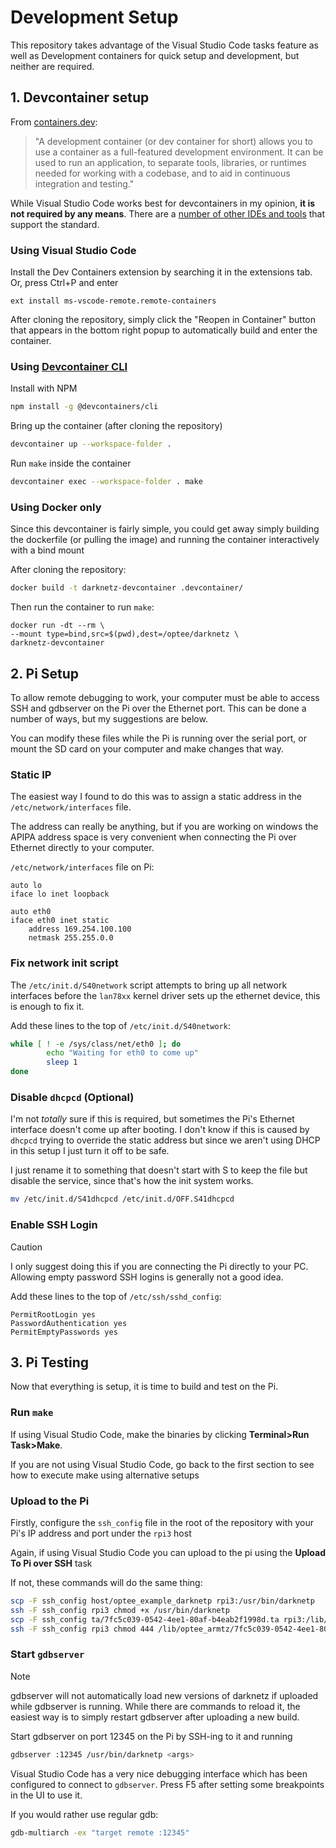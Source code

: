 # Development Setup

This repository takes advantage of the Visual Studio Code tasks feature as well as Development containers for quick setup and development, but neither are required.

## 1. Devcontainer setup

From [containers.dev](https://containers.dev/):

> "A development container (or dev container for short) allows you to use a container as a full-featured development environment. It can be used to run an application, to separate tools, libraries, or runtimes needed for working with a codebase, and to aid in continuous integration and testing."

While Visual Studio Code works best for devcontainers in my opinion, **it is not required by any means**. There are a [number of other IDEs and tools](https://containers.dev/supporting) that support the standard.

### Using Visual Studio Code

Install the Dev Containers extension by searching it in the extensions tab. Or, press Ctrl+P and enter
```text
ext install ms-vscode-remote.remote-containers
```

After cloning the repository, simply click the "Reopen in Container" button that appears in the bottom right popup to automatically build and enter the container.

### Using [Devcontainer CLI](https://github.com/devcontainers/cli)

Install with NPM

```bash
npm install -g @devcontainers/cli
```

Bring up the container (after cloning the repository)

```bash
devcontainer up --workspace-folder .
```

Run `make` inside the container

```bash
devcontainer exec --workspace-folder . make
```


### Using Docker only
Since this devcontainer is fairly simple, you could get away simply building the dockerfile (or pulling the image) and running the container interactively with a bind mount

After cloning the repository:
```bash
docker build -t darknetz-devcontainer .devcontainer/
```

Then run the container to run `make`:

```
docker run -dt --rm \
--mount type=bind,src=$(pwd),dest=/optee/darknetz \
darknetz-devcontainer
```

## 2. Pi Setup
To allow remote debugging to work, your computer must be able to access SSH and gdbserver on the Pi over the Ethernet port. This can be done a number of ways, but my suggestions are below.

You can modify these files while the Pi is running over the serial port, or mount the SD card on your computer and make changes that way.

### Static IP

The easiest way I found to do this was to assign a static address in the `/etc/network/interfaces` file.

The address can really be anything, but if you are working on windows the APIPA address space is very convenient when connecting the Pi over Ethernet directly to your computer.

`/etc/network/interfaces` file on Pi:

```plain
auto lo
iface lo inet loopback

auto eth0
iface eth0 inet static
    address 169.254.100.100
    netmask 255.255.0.0
```

### Fix network init script

The `/etc/init.d/S40network` script attempts to bring up all network interfaces before the `lan78xx` kernel driver sets up the ethernet device, this is enough to fix it.

Add these lines to the top of `/etc/init.d/S40network`:

```bash
while [ ! -e /sys/class/net/eth0 ]; do
        echo "Waiting for eth0 to come up"
        sleep 1
done
```

### Disable `dhcpcd` (Optional)

I'm not *totally* sure if this is required, but sometimes the Pi's Ethernet interface doesn't come up after booting. I don't know if this is caused by `dhcpcd` trying to override the static address but since we aren't using DHCP in this setup I just turn it off to be safe.

I just rename it to something that doesn't start with S to keep the file but disable the service, since that's how the init system works.

```bash
mv /etc/init.d/S41dhcpcd /etc/init.d/OFF.S41dhcpcd
```

### Enable SSH Login

> [!CAUTION]
> I only suggest doing this if you are connecting the Pi directly to your PC. Allowing empty password SSH logins is generally not a good idea.

Add these lines to the top of `/etc/ssh/sshd_config`:

```text
PermitRootLogin yes
PasswordAuthentication yes
PermitEmptyPasswords yes
```

## 3. Pi Testing

Now that everything is setup, it is time to build and test on the Pi.

### Run `make`

If using Visual Studio Code, make the binaries by clicking **Terminal>Run Task>Make**.

If you are not using Visual Studio Code, go back to the first section to see how to execute make using alternative setups

### Upload to the Pi

Firstly, configure the `ssh_config` file in the root of the repository with your Pi's IP address and port under the `rpi3` host

Again, if using Visual Studio Code you can upload to the pi using the **Upload To Pi over SSH** task

If not, these commands will do the same thing:

```bash
scp -F ssh_config host/optee_example_darknetp rpi3:/usr/bin/darknetp
ssh -F ssh_config rpi3 chmod +x /usr/bin/darknetp
scp -F ssh_config ta/7fc5c039-0542-4ee1-80af-b4eab2f1998d.ta rpi3:/lib/optee_armtz/7fc5c039-0542-4ee1-80af-b4eab2f1998d.ta
ssh -F ssh_config rpi3 chmod 444 /lib/optee_armtz/7fc5c039-0542-4ee1-80af-b4eab2f1998d.ta
```

### Start `gdbserver`
> [!NOTE]
> gdbserver will not automatically load new versions of darknetz if uploaded while gdbserver is running. While there are commands to reload it, the easiest way is to simply restart gdbserver after uploading a new build.

Start gdbserver on port 12345 on the Pi by SSH-ing to it and running

```bash
gdbserver :12345 /usr/bin/darknetp <args>
```

Visual Studio Code has a very nice debugging interface which has been configured to connect to `gdbserver`. Press F5 after setting some breakpoints in the UI to use it.

If you would rather use regular gdb:
```bash
gdb-multiarch -ex "target remote :12345"
```